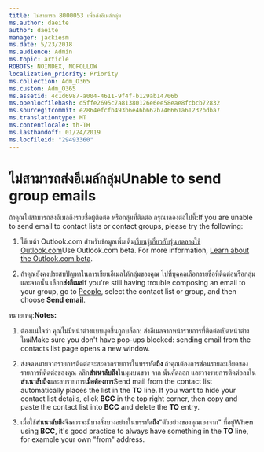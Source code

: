 ```yaml
---
title: ไม่สามารถ 8000053 เพื่อส่งอีเมล์กลุ่ม
ms.author: daeite
author: daeite
manager: jackiesm
ms.date: 5/23/2018
ms.audience: Admin
ms.topic: article
ROBOTS: NOINDEX, NOFOLLOW
localization_priority: Priority
ms.collection: Adm_O365
ms.custom: Adm_O365
ms.assetid: 4c1d6987-a004-4611-9f4f-b129ab14706b
ms.openlocfilehash: d5ffe2695c7a81380126e6ee58eae8fcbcb72832
ms.sourcegitcommit: e2864efcfb493b6e46b662b746661a61232bdba7
ms.translationtype: MT
ms.contentlocale: th-TH
ms.lasthandoff: 01/24/2019
ms.locfileid: "29493360"
---
```

# <a name="unable-to-send-group-emails"></a><span data-ttu-id="44fd8-102">ไม่สามารถส่งอีเมล์กลุ่ม</span><span class="sxs-lookup"><span data-stu-id="44fd8-102">Unable to send group emails</span></span>

<span data-ttu-id="44fd8-103">ถ้าคุณไม่สามารถส่งอีเมลถึงรายชื่อผู้ติดต่อ หรือกลุ่มที่ติดต่อ กรุณาลองต่อไปนี้:</span><span class="sxs-lookup"><span data-stu-id="44fd8-103">If you are unable to send email to contact lists or contact groups, please try the following:</span></span>
  
1. <span data-ttu-id="44fd8-p101">ใช้เบต้า Outlook.com สำหรับข้อมูลเพิ่มเติม[เรียนรู้เกี่ยวกับรุ่นทดลองใช้ Outlook.com](https://support.office.com/article/e2261c7f-d413-4084-8f22-21282f42d8cf)</span><span class="sxs-lookup"><span data-stu-id="44fd8-p101">Use Outlook.com beta. For more information, [Learn about the Outlook.com beta](https://support.office.com/article/e2261c7f-d413-4084-8f22-21282f42d8cf).</span></span>
    
2. <span data-ttu-id="44fd8-106">ถ้าคุณยังคงประสบปัญหาในการเขียนอีเมลให้กลุ่มของคุณ ไปที่[บุคคล](https://outlook.live.com/people/)เลือกรายชื่อที่ติดต่อหรือกลุ่ม และจากนั้น เลือก**ส่งอีเมล**</span><span class="sxs-lookup"><span data-stu-id="44fd8-106">If you're still having trouble composing an email to your group, go to [People](https://outlook.live.com/people/), select the contact list or group, and then choose **Send email**.</span></span>
    
 <span data-ttu-id="44fd8-107">หมายเหตุ:</span><span class="sxs-lookup"><span data-stu-id="44fd8-107">**Notes:**</span></span>
  
1. <span data-ttu-id="44fd8-108">ต้องแน่ใจว่า คุณไม่มีหน้าต่างแบบผุดขึ้นถูกบล็อก: ส่งอีเมลจากหน้ารายการที่ติดต่อเปิดหน้าต่างใหม่</span><span class="sxs-lookup"><span data-stu-id="44fd8-108">Make sure you don't have pop-ups blocked: sending email from the contacts list page opens a new window.</span></span>
    
2. <span data-ttu-id="44fd8-p102">ส่งจดหมายจากรายการติดต่อจะสะดวกรายการในบรรทัด**ถึง** ถ้าคุณต้องการซ่อนรายละเอียดของรายการที่ติดต่อของคุณ คลิก**สำเนาลับถึง**ในมุมบนขวา จาก นั้นคัดลอก และวางรายการติดต่อลงใน**สำเนาลับถึง**และลบรายการ**เมื่อต้องการ**</span><span class="sxs-lookup"><span data-stu-id="44fd8-p102">Send mail from the contact list automatically places the list in the **TO** line. If you want to hide your contact list details, click **BCC** in the top right corner, then copy and paste the contact list into **BCC** and delete the **TO** entry.</span></span> 
    
3. <span data-ttu-id="44fd8-111">เมื่อใช้**สำเนาลับถึง**จึงควรจะมีบางสิ่งบางอย่างในบรรทัด**ถึง**"ตัวอย่างของคุณเองจาก" ที่อยู่</span><span class="sxs-lookup"><span data-stu-id="44fd8-111">When using **BCC**, it's good practice to always have something in the **TO** line, for example your own "from" address.</span></span> 
    

